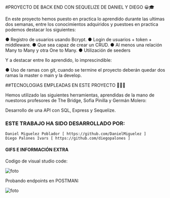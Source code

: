 #PROYECTO DE BACK END CON SEQUELIZE DE DANIEL Y DIEGO 😀🎓

En este proyecto hemos puesto en practica lo aprendido durante las ultimas dos semanas, entre los conocimientos adquiridos y puestoes en practica podemos destacar los siguientes:

● Registro de usuarios usando Bcrypt.
● Login de usuarios + token + middleware. 
● Que sea capaz de crear un CRUD. 
● Al menos una relación Many to Many y otra One to Many. 
● Utilización de seeders

Y a destacar entre llo aprendido, lo imprescindible:

● Uso de ramas con git, cuando se termine el proyecto deberán quedar dos ramas la master o main y la develop.

##TECNOLOGIAS EMPLEADAS EN ESTE PROYECTO 👷🏿🦾

Hemos utilizado las siguientes herramientas, aprendidas de la mano de nuestoros profesores de The Bridge, Sofia Pinilla y Germán Molero:

Desarrollo de una API con SQL, Express y Sequelize.

### ESTE TRABAJO HA SIDO DESARROLLADO POR:

    Daniel Miguelez Poblador [ https://github.com/DanielMiguelez ]
    Diego Palones Ivars [ https://github.com/diegopalones ]

#### GIFS E INFORMACIÓN EXTRA

Codigo de visual studio code:

![foto](assets/POSTMAN.gif)

Probando endpoints en POSTMAN:

![foto](assets/WEBCODIGO.gif)